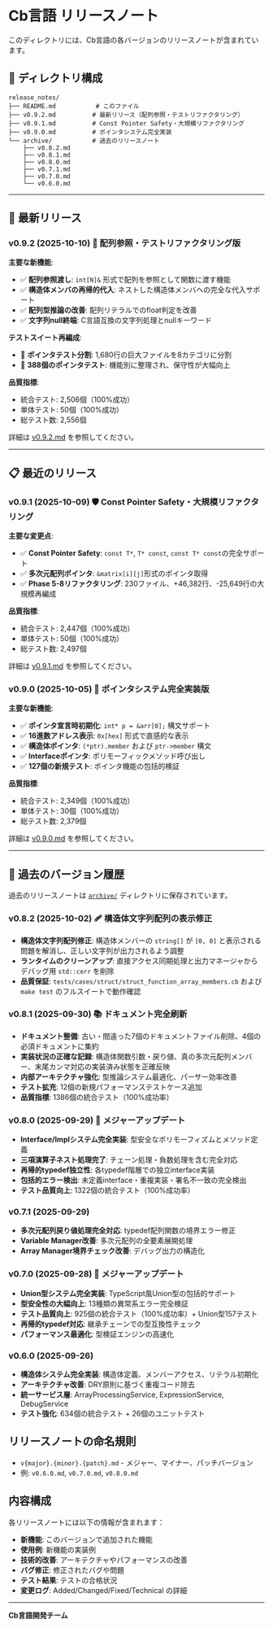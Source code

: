 # Cb言語 リリースノート

このディレクトリには、Cb言語の各バージョンのリリースノートが含まれています。

## 📂 ディレクトリ構成

```
release_notes/
├── README.md           # このファイル
├── v0.9.2.md          # 最新リリース（配列参照・テストリファクタリング）
├── v0.9.1.md          # Const Pointer Safety・大規模リファクタリング
├── v0.9.0.md          # ポインタシステム完全実装
└── archive/           # 過去のリリースノート
    ├── v0.8.2.md
    ├── v0.8.1.md
    ├── v0.8.0.md
    ├── v0.7.1.md
    ├── v0.7.0.md
    └── v0.6.0.md
```

---

## 🎯 最新リリース

### v0.9.2 (2025-10-10) 🎉 **配列参照・テストリファクタリング版**

**主要な新機能**:
- ✅ **配列参照渡し**: `int[N]&` 形式で配列を参照として関数に渡す機能
- ✅ **構造体メンバの再帰的代入**: ネストした構造体メンバへの完全な代入サポート
- ✅ **配列型推論の改善**: 配列リテラルでのfloat判定を改善
- ✅ **文字列null終端**: C言語互換の文字列処理とnullキーワード

**テストスイート再編成**:
- 🔧 **ポインタテスト分割**: 1,680行の巨大ファイルを8カテゴリに分割
- 🔧 **388個のポインタテスト**: 機能別に整理され、保守性が大幅向上

**品質指標**:
- 統合テスト: 2,506個（100%成功）
- 単体テスト: 50個（100%成功）
- 総テスト数: 2,556個

詳細は [v0.9.2.md](v0.9.2.md) を参照してください。

---

## 📋 最近のリリース

### v0.9.1 (2025-10-09) 🛡️ **Const Pointer Safety・大規模リファクタリング**

**主要な変更点**:
- ✅ **Const Pointer Safety**: `const T*`, `T* const`, `const T* const`の完全サポート
- ✅ **多次元配列ポインタ**: `&matrix[i][j]`形式のポインタ取得
- ✅ **Phase 5-8リファクタリング**: 230ファイル、+46,382行、-25,649行の大規模再編成

**品質指標**:
- 統合テスト: 2,447個（100%成功）
- 単体テスト: 50個（100%成功）
- 総テスト数: 2,497個

詳細は [v0.9.1.md](v0.9.1.md) を参照してください。

### v0.9.0 (2025-10-05) 🎉 **ポインタシステム完全実装版**

**主要な新機能**:
- ✅ **ポインタ宣言時初期化**: `int* p = &arr[0];` 構文サポート
- ✅ **16進数アドレス表示**: `0x[hex]` 形式で直感的な表示
- ✅ **構造体ポインタ**: `(*ptr).member` および `ptr->member` 構文
- ✅ **Interfaceポインタ**: ポリモーフィックメソッド呼び出し
- ✅ **127個の新規テスト**: ポインタ機能の包括的検証

**品質指標**:
- 統合テスト: 2,349個（100%成功）
- 単体テスト: 30個（100%成功）
- 総テスト数: 2,379個

詳細は [v0.9.0.md](v0.9.0.md) を参照してください。

---

## 📜 過去のバージョン履歴

過去のリリースノートは [`archive/`](archive/) ディレクトリに保存されています。

### v0.8.2 (2025-10-02) 🩹 **構造体文字列配列の表示修正**
- **構造体文字列配列修正**: 構造体メンバーの `string[]` が `[0, 0]` と表示される問題を解消し、正しい文字列が出力されるよう調整
- **ランタイムのクリーンアップ**: 直接アクセス同期処理と出力マネージャからデバッグ用 `std::cerr` を削除
- **品質保証**: `tests/cases/struct/struct_function_array_members.cb` および `make test` のフルスイートで動作確認

### v0.8.1 (2025-09-30) 📚 **ドキュメント完全刷新**
- **ドキュメント整備**: 古い・間違った7個のドキュメントファイル削除、4個の必須ドキュメントに集約
- **実装状況の正確な記録**: 構造体関数引数・戻り値、真の多次元配列メンバー、末尾カンマ対応の実装済み状態を正確反映
- **内部アーキテクチャ強化**: 型推論システム最適化、パーサー効率改善
- **テスト拡充**: 12個の新規パフォーマンステストケース追加
- **品質指標**: 1386個の統合テスト（100%成功率）

### v0.8.0 (2025-09-29) 🎉 **メジャーアップデート**
- **Interface/Implシステム完全実装**: 型安全なポリモーフィズムとメソッド定義
- **三項演算子ネスト処理完了**: チェーン処理・負数処理を含む完全対応
- **再帰的typedef独立性**: 各typedef階層での独立interface実装
- **包括的エラー検出**: 未定義interface・重複実装・署名不一致の完全検出
- **テスト品質向上**: 1322個の統合テスト（100%成功率）

### v0.7.1 (2025-09-29)
- **多次元配列戻り値処理完全対応**: typedef配列関数の境界エラー修正
- **Variable Manager改善**: 多次元配列の全要素展開処理
- **Array Manager境界チェック改善**: デバッグ出力の構造化

### v0.7.0 (2025-09-28) 🎉 **メジャーアップデート**
- **Union型システム完全実装**: TypeScript風Union型の包括的サポート
- **型安全性の大幅向上**: 13種類の異常系エラー完全検証
- **テスト品質向上**: 925個の統合テスト（100%成功率）+ Union型157テスト
- **再帰的typedef対応**: 継承チェーンでの型互換性チェック
- **パフォーマンス最適化**: 型検証エンジンの高速化

### v0.6.0 (2025-09-26)
- **構造体システム完全実装**: 構造体定義、メンバーアクセス、リテラル初期化
- **アーキテクチャ改善**: DRY原則に基づく重複コード除去
- **統一サービス層**: ArrayProcessingService, ExpressionService, DebugService
- **テスト強化**: 634個の統合テスト + 26個のユニットテスト

## リリースノートの命名規則

- `v{major}.{minor}.{patch}.md` - メジャー、マイナー、パッチバージョン
- 例: `v0.6.0.md`, `v0.7.0.md`, `v0.8.0.md`

## 内容構成

各リリースノートには以下の情報が含まれます：

- **新機能**: このバージョンで追加された機能
- **使用例**: 新機能の実装例
- **技術的改善**: アーキテクチャやパフォーマンスの改善
- **バグ修正**: 修正されたバグや問題
- **テスト結果**: テストの合格状況
- **変更ログ**: Added/Changed/Fixed/Technical の詳細

---
**Cb言語開発チーム**
